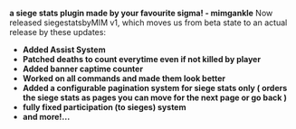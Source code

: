 **a siege stats plugin made by your favourite sigma! - mimgankle**
Now released siegestatsbyMIM v1, which moves us from beta state to an actual release by these updates:
- **Added Assist System**
- **Patched deaths to count everytime even if not killed by player**
- **Added banner captime counter**
- **Worked on all commands and made them look better**
- **Added a configurable pagination system for siege stats only ( orders the siege stats as pages you can move for the next page or go back )**
- **fully fixed participation (to sieges) system**
- **and more!...**
